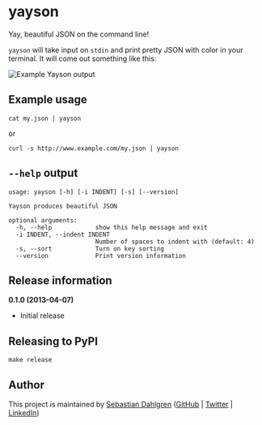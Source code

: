 yayson
======

Yay, beautiful JSON on the command line!

`yayson` will take input on `stdin` and print pretty JSON with color in your terminal. It will come out something like this:

![Example Yayson output](http://sebdah.github.com/yayson/img/screenshot.png)

Example usage
-------------

    cat my.json | yayson

or

    curl -s http://www.example.com/my.json | yayson

`--help` output
---------------

    usage: yayson [-h] [-i INDENT] [-s] [--version]

    Yayson produces beautiful JSON

    optional arguments:
      -h, --help            show this help message and exit
      -i INDENT, --indent INDENT
                            Number of spaces to indent with (default: 4)
      -s, --sort            Turn on key sorting
      --version             Print version information

Release information
-------------------

**0.1.0 (2013-04-07)**

- Initial release

Releasing to PyPI
-----------------

    make release

Author
------

This project is maintained by [Sebastian Dahlgren](http://www.sebastiandahlgren.se) ([GitHub](https://github.com/sebdah) | [Twitter](https://twitter.com/sebdah) | [LinkedIn](www.linkedin.com/in/sebastiandahlgren))
